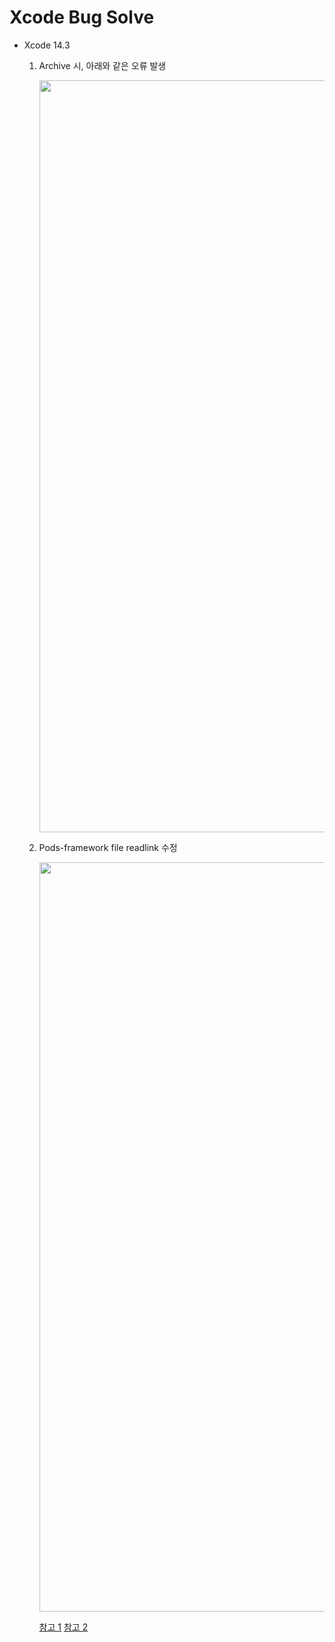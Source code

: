 # Xcode Bug Solve
- Xcode 14.3
  1. Archive 시, 아래와 같은 오류 발생 

      <img width="1203" src="https://user-images.githubusercontent.com/46417892/232380658-d46ae6ea-021d-4604-a17c-8a38fff7784a.png">

  2. Pods-framework file readlink 수정 

      <img width="1199" src="https://user-images.githubusercontent.com/46417892/232380927-9618766f-7b12-48b1-817a-53011aa04298.png">

      [참고 1](https://developer.apple.com/forums/thread/725230?answerId=746897022#746897022)  [참고 2](https://developer.apple.com/forums/thread/727525)
